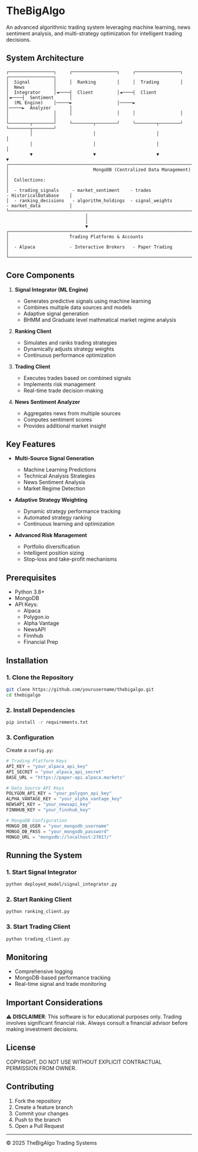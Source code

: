 # TheBigAlgo

An advanced algorithmic trading system leveraging machine learning, news sentiment analysis, and multi-strategy optimization for intelligent trading decisions.

## System Architecture

```
┌─────────────────┐     ┌─────────────────┐     ┌─────────────────┐     ┌─────────────────┐
│  Signal         │     │  Ranking        │     │  Trading        │     │  News           │
│  Integrator     │◄────┤  Client         │◄────┤  Client         │◄────┤  Sentiment      │
│  (ML Engine)    │─────►                 │─────►                 │─────►  Analyzer       │
│                 │     │                 │     │                 │     │                 │
└────────┬────────┘     └────────┬────────┘     └────────┬────────┘     └────────┬────────┘
         │                       │                       │                       │
         │                       │                       │                       │
         ▼                       ▼                       ▼                       ▼
┌─────────────────────────────────────────────────────────────────────────────────────────────┐
│                                MongoDB (Centralized Data Management)                         │
│  Collections:                                                                               │
│  - trading_signals     - market_sentiment    - trades               - HistoricalDatabase    │
│  - ranking_decisions   - algorithm_holdings  - signal_weights       - market_data           │
└─────────────────────────────────────────────────────────────────────────────────────────────┘
                              │
                              │
                              ▼
┌─────────────────────────────────────────────────────────────────────────────────────────────┐
│                       Trading Platforms & Accounts                                          │
│  - Alpaca             - Interactive Brokers   - Paper Trading                               │
└─────────────────────────────────────────────────────────────────────────────────────────────┘
```

## Core Components

1. **Signal Integrator (ML Engine)**
   - Generates predictive signals using machine learning
   - Combines multiple data sources and models
   - Adaptive signal generation
   - BHMM and Graduate level mathmatical market regime analysis

2. **Ranking Client**
   - Simulates and ranks trading strategies
   - Dynamically adjusts strategy weights
   - Continuous performance optimization

3. **Trading Client**
   - Executes trades based on combined signals
   - Implements risk management
   - Real-time trade decision-making

4. **News Sentiment Analyzer**
   - Aggregates news from multiple sources
   - Computes sentiment scores
   - Provides additional market insight

## Key Features

- **Multi-Source Signal Generation**
  - Machine Learning Predictions
  - Technical Analysis Strategies
  - News Sentiment Analysis
  - Market Regime Detection

- **Adaptive Strategy Weighting**
  - Dynamic strategy performance tracking
  - Automated strategy ranking
  - Continuous learning and optimization

- **Advanced Risk Management**
  - Portfolio diversification
  - Intelligent position sizing
  - Stop-loss and take-profit mechanisms

## Prerequisites

- Python 3.8+
- MongoDB
- API Keys:
  - Alpaca
  - Polygon.io
  - Alpha Vantage
  - NewsAPI
  - Finnhub
  - Financial Prep

## Installation

### 1. Clone the Repository

```bash
git clone https://github.com/yourusername/thebigalgo.git
cd thebigalgo
```

### 2. Install Dependencies

```bash
pip install -r requirements.txt
```

### 3. Configuration

Create a `config.py`:

```python
# Trading Platform Keys
API_KEY = "your_alpaca_api_key"
API_SECRET = "your_alpaca_api_secret"
BASE_URL = "https://paper-api.alpaca.markets"

# Data Source API Keys
POLYGON_API_KEY = "your_polygon_api_key"
ALPHA_VANTAGE_KEY = "your_alpha_vantage_key"
NEWSAPI_KEY = "your_newsapi_key"
FINNHUB_KEY = "your_finnhub_key"

# MongoDB Configuration
MONGO_DB_USER = "your_mongodb_username"
MONGO_DB_PASS = "your_mongodb_password"
MONGO_URL = "mongodb://localhost:27017/"
```

## Running the System

### 1. Start Signal Integrator

```bash
python deployed_model/signal_integrator.py
```

### 2. Start Ranking Client

```bash
python ranking_client.py
```

### 3. Start Trading Client

```bash
python trading_client.py
```

## Monitoring

- Comprehensive logging
- MongoDB-based performance tracking
- Real-time signal and trade monitoring

## Important Considerations

⚠️ **DISCLAIMER**: 
This software is for educational purposes only. Trading involves significant financial risk. Always consult a financial advisor before making investment decisions.

## License

COPYRIGHT, DO NOT USE WITHOUT EXPLICIT CONTRACTUAL PERMISSION FROM OWNER. 

## Contributing

1. Fork the repository
2. Create a feature branch
3. Commit your changes
4. Push to the branch
5. Open a Pull Request

---

© 2025 TheBigAlgo Trading Systems
